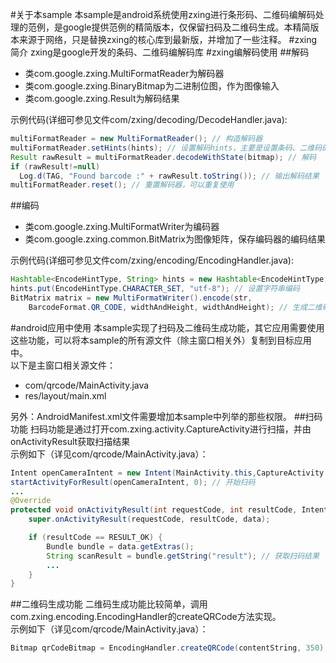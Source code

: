 #关于本sample
本sample是android系统使用zxing进行条形码、二维码编解码处理的范例，是google提供范例的精简版本，仅保留扫码及二维码生成。本精简版本来源于网络，只是替换zxing的核心库到最新版，并增加了一些注释。
#zxing简介
zxing是google开发的条码、二维码编解码库
#zxing编解码使用
##解码
* 类com.google.zxing.MultiFormatReader为解码器
* 类com.google.zxing.BinaryBitmap为二进制位图，作为图像输入
* 类com.google.zxing.Result为解码结果

示例代码(详细可参见文件com/zxing/decoding/DecodeHandler.java):
```java
multiFormatReader = new MultiFormatReader(); // 构造解码器
multiFormatReader.setHints(hints); // 设置解码hints，主要是设置条码、二维码的类别
Result rawResult = multiFormatReader.decodeWithState(bitmap); // 解码
if (rawResult!=null)
  Log.d(TAG, "Found barcode :" + rawResult.toString()); // 输出解码结果
multiFormatReader.reset(); // 重置解码器，可以重复使用
```
##编码
* 类com.google.zxing.MultiFormatWriter为编码器
* 类com.google.zxing.common.BitMatrix为图像矩阵，保存编码器的编码结果

示例代码(详细可参见文件com/zxing/encoding/EncodingHandler.java):
```java
Hashtable<EncodeHintType, String> hints = new Hashtable<EncodeHintType, String>();  
hints.put(EncodeHintType.CHARACTER_SET, "utf-8"); // 设置字符串编码
BitMatrix matrix = new MultiFormatWriter().encode(str,
	BarcodeFormat.QR_CODE, widthAndHeight, widthAndHeight); // 生成二维码
```
#android应用中使用
本sample实现了扫码及二维码生成功能，其它应用需要使用这些功能，可以将本sample的所有源文件（除主窗口相关外）复制到目标应用中。<br>
以下是主窗口相关源文件：
* com/qrcode/MainActivity.java
* res/layout/main.xml

另外：AndroidManifest.xml文件需要增加本sample中列举的那些权限。
##扫码功能
扫码功能是通过打开com.zxing.activity.CaptureActivity进行扫描，并由onActivityResult获取扫描结果<br>
示例如下（详见com/qrcode/MainActivity.java）：
```java
Intent openCameraIntent = new Intent(MainActivity.this,CaptureActivity.class);
startActivityForResult(openCameraIntent, 0); // 开始扫码
...
@Override
protected void onActivityResult(int requestCode, int resultCode, Intent data) {
	super.onActivityResult(requestCode, resultCode, data);

	if (resultCode == RESULT_OK) {
		Bundle bundle = data.getExtras();
		String scanResult = bundle.getString("result"); // 获取扫码结果
		...
	}
}
```
##二维码生成功能
二维码生成功能比较简单，调用com.zxing.encoding.EncodingHandler的createQRCode方法实现。<br>
示例如下（详见com/qrcode/MainActivity.java）：
```java
Bitmap qrCodeBitmap = EncodingHandler.createQRCode(contentString, 350); // 根据字符串contentString生成二维码，二维码宽度为350像素，生成结果为Bitmap位图，可以用来显示
```
